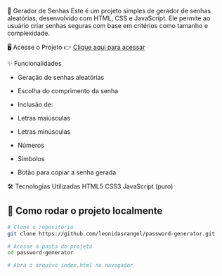 🔐 Gerador de Senhas
Este é um projeto simples de gerador de senhas aleatórias, desenvolvido com HTML, CSS e JavaScript. Ele permite ao usuário criar senhas seguras com base em critérios como tamanho e complexidade.

🖥️ Acesse o Projeto
👉 [Clique aqui para acessar](https://leonidasrangel.github.io/password-generator/)

✨ Funcionalidades
* Geração de senhas aleatórias

* Escolha do comprimento da senha

* Inclusão de:

* Letras maiúsculas
* Letras minúsculas
* Números
* Símbolos
* Botão para copiar a senha gerada

🛠️ Tecnologias Utilizadas
HTML5
CSS3
JavaScript (puro)

## 🚀 Como rodar o projeto localmente

```bash
# Clone o repositório
git clone https://github.com/leonidasrangel/password-generator.git

# Acesse a pasta do projeto
cd password-generator

# Abra o arquivo index.html no navegador


